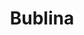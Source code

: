 ---
layout: home
title: Bublina
titleTemplate: Composition-first Vue state management

hero:
  name: Bublina
  text: Composition-first Vue state management 
  tagline: A simple and straight-forward global state management built for composition. 
  actions:
    - theme: brand
      text: Get Started
      link: /guide/what-is-vitepress
    - theme: alt
      text: Try it on StackBlitz
      link: https://stackblitz.com/github//bublina-store/bublina/tree/main/packages/playground
    - theme: alt
      text: View on GitHub
      link: https://github.com/bublina-store/bublina

features:
- title: Simple and easy to use
  details: If you've ever touched a composition API, you'll feel right at home.
- title: Not so global state management
  details: A robust instancing system that allows running multiple stores of the same type out of the box.
- title: No boilerplate
  details: No need for a complicated actions - mutations - getters setup. It's like writing a composable!
- title: Devtools included
  details: Devtools support is built-in, so you can debug your state with ease.

---